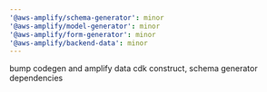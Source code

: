 ```yaml
---
'@aws-amplify/schema-generator': minor
'@aws-amplify/model-generator': minor
'@aws-amplify/form-generator': minor
'@aws-amplify/backend-data': minor
---
```


bump codegen and amplify data cdk construct, schema generator dependencies
